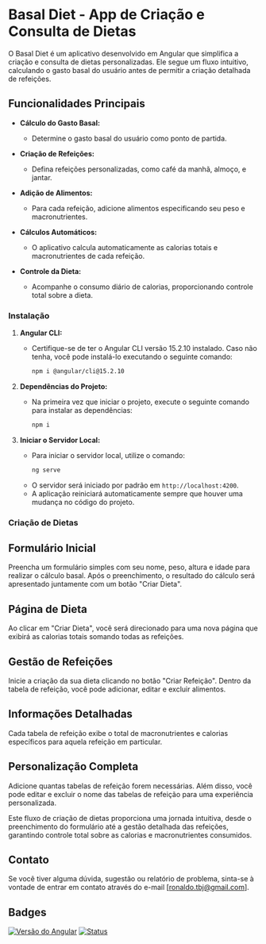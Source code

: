 # Basal Diet - App de Criação e Consulta de Dietas

O Basal Diet é um aplicativo desenvolvido em Angular que simplifica a criação e consulta de dietas personalizadas. Ele segue um fluxo intuitivo, calculando o gasto basal do usuário antes de permitir a criação detalhada de refeições.

## Funcionalidades Principais

- **Cálculo do Gasto Basal:**
  - Determine o gasto basal do usuário como ponto de partida.

- **Criação de Refeições:**
  - Defina refeições personalizadas, como café da manhã, almoço, e jantar.

- **Adição de Alimentos:**
  - Para cada refeição, adicione alimentos especificando seu peso e macronutrientes.

- **Cálculos Automáticos:**
  - O aplicativo calcula automaticamente as calorias totais e macronutrientes de cada refeição.

- **Controle da Dieta:**
  - Acompanhe o consumo diário de calorias, proporcionando controle total sobre a dieta.


### Instalação

1. **Angular CLI:**
   - Certifique-se de ter o Angular CLI versão 15.2.10 instalado. Caso não tenha, você pode instalá-lo executando o seguinte comando:
     ```bash
     npm i @angular/cli@15.2.10
     ```

2. **Dependências do Projeto:**
   - Na primeira vez que iniciar o projeto, execute o seguinte comando para instalar as dependências:
     ```bash
     npm i
     ```

3. **Iniciar o Servidor Local:**
   - Para iniciar o servidor local, utilize o comando:
     ```bash
     ng serve
     ```
   - O servidor será iniciado por padrão em `http://localhost:4200`.
   - A aplicação reiniciará automaticamente sempre que houver uma mudança no código do projeto.

### Criação de Dietas

## Formulário Inicial

Preencha um formulário simples com seu nome, peso, altura e idade para realizar o cálculo basal. Após o preenchimento, o resultado do cálculo será apresentado juntamente com um botão "Criar Dieta".

## Página de Dieta

Ao clicar em "Criar Dieta", você será direcionado para uma nova página que exibirá as calorias totais somando todas as refeições.

## Gestão de Refeições

Inicie a criação da sua dieta clicando no botão "Criar Refeição". Dentro da tabela de refeição, você pode adicionar, editar e excluir alimentos.

## Informações Detalhadas

Cada tabela de refeição exibe o total de macronutrientes e calorias específicos para aquela refeição em particular.

## Personalização Completa

Adicione quantas tabelas de refeição forem necessárias. Além disso, você pode editar e excluir o nome das tabelas de refeição para uma experiência personalizada.

Este fluxo de criação de dietas proporciona uma jornada intuitiva, desde o preenchimento do formulário até a gestão detalhada das refeições, garantindo controle total sobre as calorias e macronutrientes consumidos.

## Contato

Se você tiver alguma dúvida, sugestão ou relatório de problema, sinta-se à vontade de entrar em contato através do e-mail [ronaldo.tbj@gmail.com].


## Badges

[![Versão do Angular](https://img.shields.io/badge/angular-15.2.10-red)](https://angular.io/)
[![Status](https://img.shields.io/badge/status-em%20desenvolvimento-yellow)](https://shields.io/)
